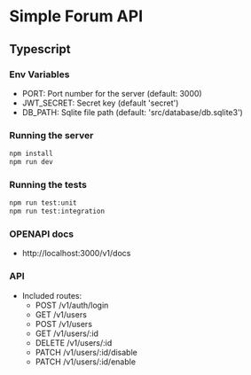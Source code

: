 # Simple Forum API

## Typescript

### Env Variables

- PORT: Port number for the server (default: 3000)
- JWT_SECRET: Secret key (default 'secret')
- DB_PATH: Sqlite file path (default: 'src/database/db.sqlite3')

### Running the server

```bash
npm install
npm run dev
```

### Running the tests

```bash
npm run test:unit
npm run test:integration
```

### OPENAPI docs

- http://localhost:3000/v1/docs

### API

- Included routes:
  - POST /v1/auth/login
  - GET /v1/users
  - POST /v1/users
  - GET /v1/users/:id
  - DELETE /v1/users/:id
  - PATCH /v1/users/:id/disable
  - PATCH /v1/users/:id/enable
